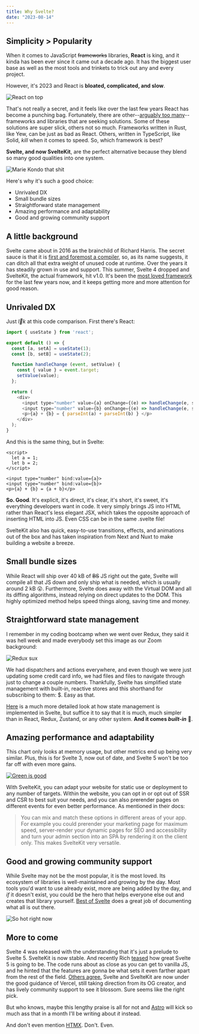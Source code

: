 ```yaml
---
title: Why Svelte?
date: "2023-08-14"
---
```


## Simplicity > Popularity

When it comes to JavaScript <del>frameworks</del> libraries, **React** is king, and it kinda has been ever since it came out a decade ago. It has the biggest user base as well as the most tools and trinkets to trick out any and every project. 

However, it's 2023 and React is **bloated, complicated, and slow**.

![React on top](../svelte.png "React wins the popularity contest")

That's not really a secret, and it feels like over the last few years React has become a punching bag. Fortunately, there are other--[arguably too many](https://krausest.github.io/js-framework-benchmark/2023/table_chrome_116.0.5845.82.html)--frameworks and libraries that are seeking solutions. Some of these solutions are super slick, others not so much. Frameworks written in Rust, like Yew, can be just as bad as React. Others, written in TypeScript, like Solid, *kill* when it comes to speed. So, which framework is best?

**Svelte, and now SvelteKit**, are the perfect alternative because they blend so many good qualities into one system.

![Marie Kondo that shit](https://i.redd.it/zoz9jdjga0g21.jpg "Pick SvelteKit")

Here's why it's such a good choice:

- Unrivaled DX
- Small bundle sizes
- Straightforward state management
- Amazing performance and adaptability
- Good and growing community support

## A little background

Svelte came about in 2016 as the brainchild of Richard Harris. The secret sauce is that it is [first and foremost a compiler](https://dev.to/joshnuss/svelte-compiler-under-the-hood-4j20), so, as its name suggests, it can ditch all that extra weight of unused code at runtime. Over the years it has steadily grown in use and support. This summer, Svelte 4 dropped and SvelteKit, the actual framework, hit v1.0. It's been the [most loved framework](https://survey.stackoverflow.co/2023/#section-admired-and-desired-web-frameworks-and-technologies) for the last few years now, and it keeps getting more and more attention for good reason.

## Unrivaled DX

Just *l👀k* at this code comparison. First there's React:

```js
import { useState } from 'react';

export default () => {
  const [a, setA] = useState(1);
  const [b, setB] = useState(2);

  function handleChange (event, setValue) {
    const { value } = event.target;
    setValue(value);
  };

  return (
    <div>
      <input type="number" value={a} onChange={(e) => handleChange(e, setA)} />
      <input type="number" value={b} onChange={(e) => handleChange(e, setB)} />
      <p>{a} + {b} = { parseInt(a) + parseInt(b) } </p>
    </div>
  );
}
```
And this is the same thing, but in Svelte:

```svelte
<script>
  let a = 1;
  let b = 2;
</script>

<input type="number" bind:value={a}>
<input type="number" bind:value={b}>
<p>{a} + {b} = {a + b}</p>
```

**So. Good**. It's explicit, it's direct, it's clear, it's short, it's sweet, it's everything developers want in code. It very simply brings JS into HTML rather than React's less elegant JSX, which takes the opposite approach of inserting HTML into JS. Even CSS can be in the same .svelte file! 

SvelteKit also has quick, easy-to-use transitions, effects, and animations out of the box and has taken inspiration from Next and Nuxt to make building a website a breeze.

## Small bundle sizes

While React will ship over 40 kB of <del>BS</del> JS right out the gate, Svelte will compile all that JS down and only ship what is needed, which is usually around 2 kB 😮. Furthermore, Svelte does away with the Virtual DOM and all its diffing algorithms, instead relying on direct updates to the DOM. This highly optimized method helps speed things along, saving time and money.

## Straightforward state management

I remember in my coding bootcamp when we went over Redux, they said it was hell week and made everybody set this image as our Zoom background:

![Redux sux](https://www.freecodecamp.org/news/content/images/2022/06/2.png "Simple, right?")

We had dispatchers and actions everywhere, and even though we were just updating some credit card info, we had files and files to navigate through just to change a couple numbers. Thankfully, Svelte has simplified state management with built-in, reactive stores and this shorthand for subscribing to them: $. Easy as that. 

[Here](https://joyofcode.xyz/svelte-state-management) is a much more detailed look at how state management is implemented in Svelte, but suffice it to say that it is much, much simpler than in React, Redux, Zustand, or any other system. **And it comes *built-in*** 🤯.

## Amazing performance and adaptability

This chart only looks at memory usage, but other metrics end up being very similar. Plus, this is for Svelte 3, now out of date, and Svelte 5 won't be too far off with even more gains.

[![Green is good](../svelte_memory.png "Green is good")](https://blog.logrocket.com/should-you-use-svelte-production/)

With SvelteKit, you can adapt your website for static use or deployment to any number of targets. Within the website, you can opt in or opt out of SSR and CSR to best suit your needs, and you can also prerender pages on different events for even better performance. As mentioned in their docs:

> You can mix and match these options in different areas of your app. For example you could prerender your marketing page for maximum speed, server-render your dynamic pages for SEO and accessibility and turn your admin section into an SPA by rendering it on the client only. This makes SvelteKit very versatile.


## Good and growing community support

While Svelte may not be the most popular, it is the most loved. Its ecosystem of libraries is well-maintained and growing by the day. Most tools you'd want to use already exist, more are being added by the day, and *if* it doesn't exist, you could be the hero that helps everyone else out and creates that library yourself. [Best of Svelte](https://bestofsvelte.com/t/components-and-libraries) does a great job of documenting what all is out there.

![So hot right now](https://www.wahidali.dev/_app/immutable/assets/Svelte-so-hot-dc417e61.webp "Mugatu understands")

## More to come

Svelte 4 was released with the understanding that it's just a prelude to Svelte 5. SvelteKit is now stable. And recently Rich [teased](https://twitter.com/Rich_Harris/status/1688581184018583558) how great Svelte 5 is going to be. The code runs about as close as you can get to vanilla JS, and he hinted that the features are gonna be what sets it even farther apart from the rest of the field. [Others agree.](https://twitter.com/spences10/status/1690712491708252160) Svelte and SvelteKit are now under the good guidance of Vercel, still taking direction from its OG creator, and has lively community support to see it blossom. Sure seems like the right pick.

But who knows, maybe this lengthy praise is all for not and [Astro](https://astro.build/) will kick so much ass that in a month I'll be writing about *it* instead.

And don't even mention [HTMX](https://htmx.org/). Don't. Even.